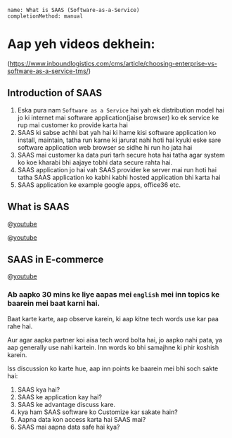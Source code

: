 ```ngMeta
name: What is SAAS (Software-as-a-Service)
completionMethod: manual
```

# Aap yeh videos dekhein:
(https://www.inboundlogistics.com/cms/article/choosing-enterprise-vs-software-as-a-service-tms/)

## Introduction of SAAS

1. Eska pura nam `Software as a Service` hai yah ek distribution model hai jo ki internet mai software application(jaise browser) ko ek service ke rup mai customer ko provide karta hai
2. SAAS ki sabse achhi bat yah hai ki hame kisi software application ko install, maintain, tatha run karne ki jarurat nahi hoti hai kyuki eske sare software application web browser se sidhe hi run ho jata hai
3. SAAS mai customer ka data puri tarh secure hota hai tatha agar system ko koe kharabi bhi aajaye tobhi data secure rahta hai.
4. SAAS application jo hai vah SAAS provider ke server mai run hoti hai tatha SAAS application ko kabhi kabhi hosted application bhi karta hai
5. SAAS application ke example google apps, office36 etc.

## What is SAAS

@[youtube](7fnuSIfFap0)

@[youtube](KUln2DXU5VE)

## SAAS in E-commerce

@[youtube](b2-5XaByaO4)

### Ab aapko 30 mins ke liye aapas mei `english` mei inn topics ke baarein mei baat karni hai.
Baat karte karte, aap observe karein, ki aap kitne tech words use kar paa rahe hai.

Aur agar aapka partner koi aisa tech word bolta hai, jo aapko nahi pata, ya aap generally use nahi kartein. Inn words ko bhi samajhne ki phir koshish karein.

Iss discussion ko karte hue, aap inn points ke baarein mei bhi soch sakte hai:

1. SAAS kya hai?
2. SAAS ke application kay hai?
3. SAAS ke advantage discuss kare.
4. kya ham SAAS software ko Customize kar sakate hain?
5. Aapna data kon access karta hai SAAS mai?
6. SAAS mai aapna data safe hai kya?
